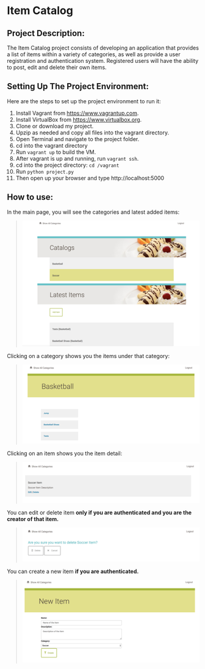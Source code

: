 # Item Catalog
## Project Description:
The Item Catalog project consists of developing an application that provides a list of items within a variety of categories, as well as provide a user registration and authentication system. Registered users will have the ability to post, edit and delete their own items.

## Setting Up The Project Environment:
Here are the steps to set up the project environment to run it:

1. Install Vagrant from https://www.vagrantup.com.
2. Install VirtualBox from https://www.virtualbox.org.
3. Clone or download my project.
4. Upzip as needed and copy all files into the vagrant directory.
5. Open Terminal and navigate to the project folder.
6. cd into the vagrant directory
7. Run ``` vagrant up ``` to build the VM.
8. After vagrant is up and running, run ``` vagrant ssh ```.
9. cd into the project directory: ``` cd /vagrant ```
10. Run ``` python project.py ```
11. Then open up your browser and type http://localhost:5000

## How to use:
In the main page, you will see the categories and latest added items:
> [![Image](img/mainpage.png)](Image)

Clicking on a category shows you the items under that category:
> [![Image](img/categoryitems.png)](Image)

Clicking on an item shows you the item detail:
> [![Image](img/itemdetail.png)](Image)

You can edit or delete item **only if you are authenticated and you are the creator of that item.**
> [![Image](img/deleteitem.png)](Image)

You can create a new item **if you are authenticated.**
> [![Image](img/newitem.png)](Image)
